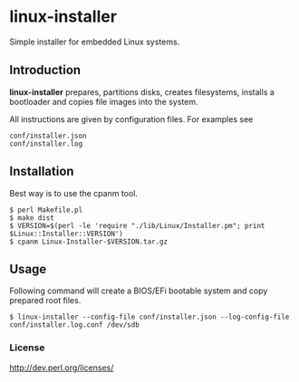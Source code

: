 # linux-installer

Simple installer for embedded Linux systems.

## Introduction

__linux-installer__ prepares, partitions disks, creates filesystems, installs
a bootloader and copies file images into the system.

All instructions are given by configuration files. For examples see

    conf/installer.json
    conf/installer.log

## Installation

Best way is to use the cpanm tool.

    $ perl Makefile.pl
    $ make dist
    $ VERSION=$(perl -le 'require "./lib/Linux/Installer.pm"; print $Linux::Installer::VERSION')
    $ cpanm Linux-Installer-$VERSION.tar.gz

## Usage

Following command will create a BIOS/EFi bootable system and copy prepared
root files.

    $ linux-installer --config-file conf/installer.json --log-config-file conf/installer.log.conf /dev/sdb

### License

http://dev.perl.org/licenses/
